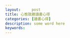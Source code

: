 ```yaml
---
layout:     post
title: 心態致勝讀書心得  
categories: [讀書心得]
description: some word here
keywords: 
---
```

